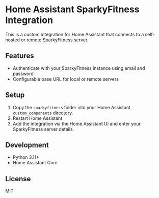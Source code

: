 # Home Assistant SparkyFitness Integration

This is a custom integration for Home Assistant that connects to a self-hosted or remote SparkyFitness server.

## Features
- Authenticate with your SparkyFitness instance using email and password
- Configurable base URL for local or remote servers

## Setup
1. Copy the `sparkyfitness` folder into your Home Assistant `custom_components` directory.
2. Restart Home Assistant.
3. Add the integration via the Home Assistant UI and enter your SparkyFitness server details.

## Development
- Python 3.11+
- Home Assistant Core

## License
MIT
